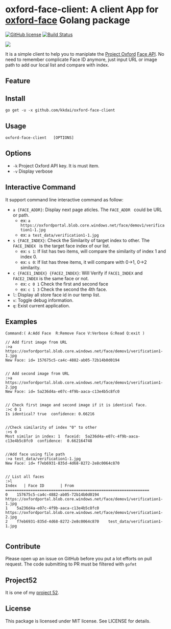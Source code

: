 oxford-face-client: A client App for [oxford-face](http://github.com/kkdai/oxford-face) Golang package
======================
[![GitHub license](https://img.shields.io/badge/license-MIT-blue.svg)](https://raw.githubusercontent.com/kkdai/oxford-face-client/master/LICENSE) [![Build Status](https://travis-ci.org/kkdai/oxford-face-client.svg)](https://travis-ci.org/kkdai/oxford-face-client)

![](https://camo.githubusercontent.com/71f5a0a445474d8412fad833c73be9b57f66c2c8/68747470733a2f2f7777772e70726f6a6563746f78666f72642e61692f696d616765732f6272696768742f666163652f466163654150492d4d61696e2e706e67)

It is a simple client to help you to maniplate the [Project Oxford](https://www.projectoxford.ai/) [Face API](https://www.projectoxford.ai/face). No need to remember complicate Face ID anymore, just input URL or image path to add our local list and compare with index.

Feature
--------------


Install
--------------

```
go get -u -x github.com/kkdai/oxford-face-client
```

Usage
---------------------

```
oxford-face-client   [OPTIONS]
```



Options
---------------

- `-k` Project Oxford API key. It is must item.
- `-v` Display verbose


Interactive Command
---------------

It support command line interactive command as follow:

- `a {FACE_ADDR}`: Display next page aticles. The `FACE_ADDR ` could be URL or path. 
	- ex: `a https://oxfordportal.blob.core.windows.net/face/demov1/verification1-1.jpg`
	- ex: `a test_data/verification1-1.jpg`
- `s {FACE_INDEX}`: Check the Similarity of target index to other. The `FACE_INDEX ` is the target face index of our list.
	- ex: `s 1`: If list has two items, will compare the similarity of index 1 and index 0.
	- ex: `s 0`: If list has three items, it will compare with 0->1, 0->2 similarity.
- `c {FACE1_INDEX} {FACE2_INDEX}`: Will Verify if `FACE1_INDEX` and `FACE2_INDEX` is the same face or not.
	- ex: `c 0 1` Check the first and second face
	- ex: `c 1 3` Check the second the 4th face.
- `l`: Display all store face id in our temp list.
- `v`: Toggle debug information.
- `q`: Exist current application.

Examples
---------------

```
Command:( A:Add Face  R:Remove Face V:Verbose G:Read Q:exit )

// Add first image from URL
:>a https://oxfordportal.blob.core.windows.net/face/demov1/verification1-1.jpg
New Face: id= 157675c5-ca4c-4882-ab05-72b14b0d0194


// Add second image from URL
:>a https://oxfordportal.blob.core.windows.net/face/demov1/verification1-2.jpg
New Face: id= 5a236d4a-e07c-4f9b-aaca-c13e4b5c8fc0


// Check first image and second image if it is identical face.
:>c 0 1
Is identical? true  confidence: 0.66216


//Check similarity of index "0" to other
:>s 0
Most similar in index: 1  faceid:  5a236d4a-e07c-4f9b-aaca-c13e4b5c8fc0  confidence:  0.662164748


//Add face using file path
:>a test_data/verification1-1.jpg
New Face: id= f7eb6931-835d-4d68-8272-2e8c0064c870


// List all faces
:>l
Index 	| Face ID 		| From
===============================================================
0 	 157675c5-ca4c-4882-ab05-72b14b0d0194 	 https://oxfordportal.blob.core.windows.net/face/demov1/verification1-1.jpg
1 	 5a236d4a-e07c-4f9b-aaca-c13e4b5c8fc0 	 https://oxfordportal.blob.core.windows.net/face/demov1/verification1-2.jpg
2 	 f7eb6931-835d-4d68-8272-2e8c0064c870 	 test_data/verification1-1.jpg


```
     

Contribute
---------------

Please open up an issue on GitHub before you put a lot efforts on pull request.
The code submitting to PR must be filtered with `gofmt`


Project52
---------------

It is one of my [project 52](https://github.com/kkdai/project52).


License
---------------

This package is licensed under MIT license. See LICENSE for details.
